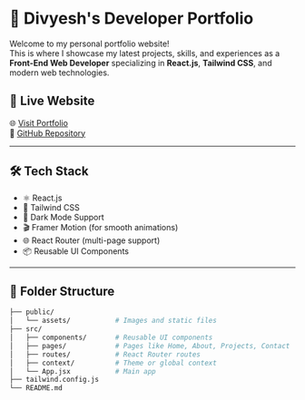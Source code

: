 # 💼 Divyesh's Developer Portfolio

Welcome to my personal portfolio website!  
This is where I showcase my latest projects, skills, and experiences as a **Front-End Web Developer** specializing in **React.js**, **Tailwind CSS**, and modern web technologies.

## 🚀 Live Website

🌐 [Visit Portfolio](https://divyeshmer.vercel.app/)  
📌 [GitHub Repository](https://github.com/divyesh0422/divyeshmer)

---



## 🛠 Tech Stack

- ⚛️ React.js
- 🎨 Tailwind CSS
- 🌙 Dark Mode Support
- 🎬 Framer Motion (for smooth animations)
- 🌐 React Router (multi-page support)
- 📦 Reusable UI Components

---

## 📁 Folder Structure

```bash
├── public/
│   └── assets/           # Images and static files
├── src/
│   ├── components/       # Reusable UI components
│   ├── pages/            # Pages like Home, About, Projects, Contact
│   ├── routes/           # React Router routes
│   ├── context/          # Theme or global context
│   └── App.jsx           # Main app
├── tailwind.config.js
└── README.md
